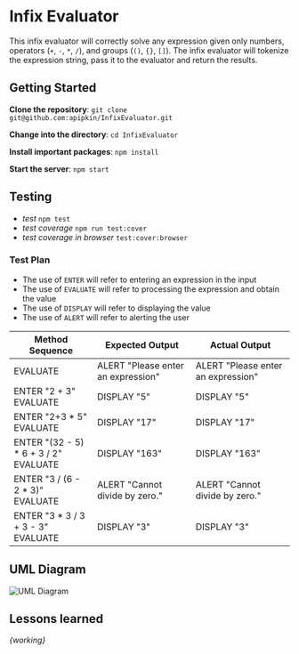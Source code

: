 # Infix Evaluator

This infix evaluator will correctly solve any expression given only numbers, operators (`+`, `-`, `*`, `/`), and groups (`()`, `{}`, `[]`).
The infix evaluator will tokenize the expression string, pass it to the evaluator and return the results.

## Getting Started

**Clone the repository**: `git clone git@github.com:apipkin/InfixEvaluator.git`

**Change into the directory**: `cd InfixEvaluator`

**Install important packages**: `npm install`

**Start the server**: `npm start`



## Testing

 - *test* `npm test`
 - *test coverage* `npm run test:cover`
 - *test coverage in browser* `test:cover:browser`

### Test Plan

 - The use of `ENTER` will refer to entering an expression in the input
 - The use of `EVALUATE` will refer to processing the expression and obtain the value
 - The use of `DISPLAY` will refer to displaying the value
 - The use of `ALERT` will refer to alerting the user

| Method Sequence | Expected Output | Actual Output
| --- | --- | --- |
| EVALUATE        | ALERT "Please enter an expression" | ALERT "Please enter an expression"
| ENTER "2 + 3"<br>EVALUATE    | DISPLAY "5"     | DISPLAY "5"
| ENTER "2+3 * 5"<br>EVALUATE | DISPLAY "17"    | DISPLAY "17"
| ENTER "(32 - 5) * 6 + 3 / 2"<br>EVALUATE | DISPLAY "163" | DISPLAY "163"
| ENTER "3 / (6 - 2 * 3)"<br>EVALUATE | ALERT "Cannot divide by zero." | ALERT "Cannot divide by zero." 
| ENTER "3 * 3 / 3 + 3 - 3"<br>EVALUATE | DISPLAY "3" | DISPLAY "3"


## UML Diagram
![UML Diagram](https://image.ibb.co/fvcr1F/Main.png)


## Lessons learned
_{working}_




